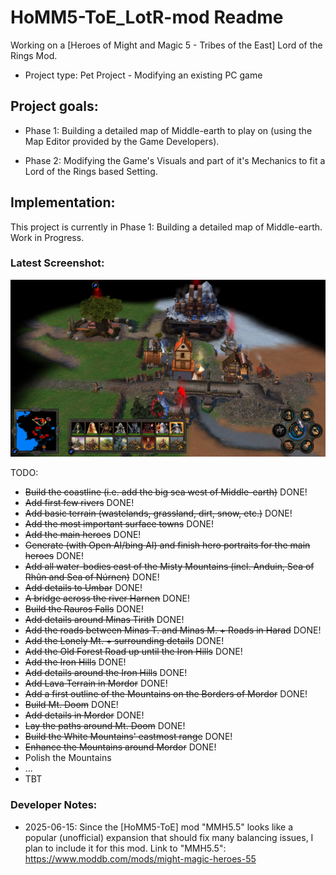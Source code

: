 # HoMM5-ToE_LotR-mod Readme
Working on a [Heroes of Might and Magic 5 - Tribes of the East] Lord of the Rings Mod.

* Project type: Pet Project - Modifying an existing PC game
## Project goals:
* Phase 1: Building a detailed map of Middle-earth to play on (using the Map Editor provided by the Game Developers).

* Phase 2: Modifying the Game's Visuals and part of it's Mechanics to fit a Lord of the Rings based Setting.

## Implementation:
This project is currently in Phase 1: Building a detailed map of Middle-earth. Work in Progress.  
  
### Latest Screenshot:

![alt text](https://github.com/civilbarbar/HoMM5-ToE_LotR-mod/blob/main/Phase1/screenshots/2025-05-11_lonely-mountain-01.png?raw=true "Latest in-game screenshot of Middle-earth map at Lonely Mountain")

TODO:  

* ~~Build the coastline (i.e. add the big sea west of Middle-earth)~~ DONE!
* ~~Add first few rivers~~ DONE!
* ~~Add basic terrain (wastelands, grassland, dirt, snow, etc.)~~ DONE!
* ~~Add the most important surface towns~~ DONE!
* ~~Add the main heroes~~ DONE!
* ~~Generate (with Open AI/bing AI) and finish hero portraits for the main heroes~~ DONE!
* ~~Add all water-bodies east of the Misty Mountains (incl. Anduin, Sea of Rhûn and Sea of Núrnen)~~ DONE!
* ~~Add details to Umbar~~ DONE!
* ~~A bridge across the river Harnen~~ DONE!
* ~~Build the Rauros Falls~~ DONE!
* ~~Add details around Minas Tirith~~ DONE!
* ~~Add the roads between Minas T. and Minas M. + Roads in Harad~~ DONE!
* ~~Add the Lonely Mt. + surrounding details~~ DONE!
* ~~Add the Old Forest Road up until the Iron Hills~~ DONE!
* ~~Add the Iron Hills~~ DONE!
* ~~Add details around the Iron Hills~~ DONE!
* ~~Add Lava Terrain in Mordor~~ DONE!
* ~~Add a first outline of the Mountains on the Borders of Mordor~~ DONE!
* ~~Build Mt. Doom~~ DONE!
* ~~Add details in Mordor~~ DONE!
* ~~Lay the paths around Mt. Doom~~ DONE!
* ~~Build the White Mountains' eastmost range~~ DONE!
* ~~Enhance the Mountains around Mordor~~ DONE!
* Polish the Mountains
* ...
* TBT

  
### Developer Notes:
* 2025-06-15: Since the [HoMM5-ToE] mod "MMH5.5" looks like a popular (unofficial) expansion that should fix many balancing issues, I plan to include it for this mod. Link to "MMH5.5": https://www.moddb.com/mods/might-magic-heroes-55

